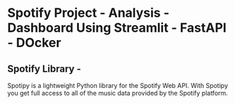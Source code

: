 # Spotify Project - Analysis - Dashboard Using Streamlit - FastAPI - DOcker

## Spotify Library - 
Spotipy is a lightweight Python library for the Spotify Web API. With Spotipy you get full access to all of the music data provided by the Spotify platform.